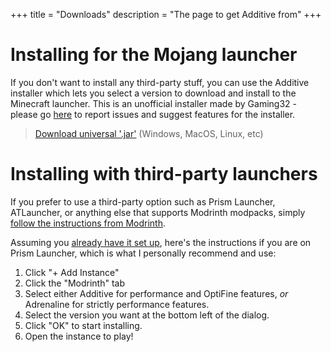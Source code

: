 +++
title = "Downloads"
description = "The page to get Additive from"
+++

# Installing for the Mojang launcher

If you don't want to install any third-party stuff, you can use the Additive installer which lets you select a version to download and install to the Minecraft launcher. This is an unofficial installer made by Gaming32 - please go [here](https://github.com/Gaming32/additive-installer/issues) to report issues and suggest features for the installer.

> [Download universal '.jar'](https://github.com/Gaming32/additive-installer/releases/download/v1.0.0/additive-installer-1.0.0.jar) (Windows, MacOS, Linux, etc)

# Installing with third-party launchers

If you prefer to use a third-party option such as Prism Launcher, ATLauncher, or anything else that supports Modrinth modpacks, simply [follow the instructions from Modrinth](https://docs.modrinth.com/docs/modpacks/playing_modpacks/).

Assuming you [already have it set up](https://prismlauncher.org/wiki/getting-started/installing-prismlauncher), here's the instructions if you are on Prism Launcher, which is what I personally recommend and use:

1. Click "+ Add Instance"
2. Click the "Modrinth" tab
3. Select either Additive for performance and OptiFine features, *or* Adrenaline for strictly performance features.
4. Select the version you want at the bottom left of the dialog.
5. Click "OK" to start installing.
6. Open the instance to play!
